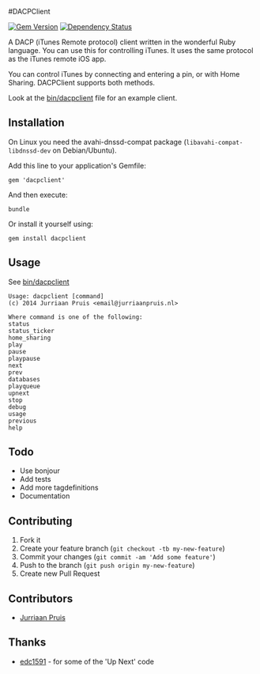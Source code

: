 #DACPClient

[![Gem Version](https://badge.fury.io/rb/dacpclient.png)](http://badge.fury.io/rb/dacpclient) [![Dependency Status](https://gemnasium.com/jurriaan/ruby-dacpclient.png)](https://gemnasium.com/jurriaan/ruby-dacpclient)

A DACP (iTunes Remote protocol) client written in the wonderful Ruby language.
You can use this for controlling iTunes. It uses the same protocol as the iTunes remote iOS app.

You can control iTunes by connecting and entering a pin, or with Home Sharing. DACPClient supports both methods.

Look at the [bin/dacpclient](https://github.com/jurriaan/ruby-dacpclient/blob/master/bin/dacpclient) file for an example client.

## Installation

On Linux you need the avahi-dnssd-compat package (`libavahi-compat-libdnssd-dev` on Debian/Ubuntu).

Add this line to your application's Gemfile:

    gem 'dacpclient'

And then execute:

    bundle

Or install it yourself using:

    gem install dacpclient

## Usage

See [bin/dacpclient](https://github.com/jurriaan/ruby-dacpclient/blob/master/bin/dacpclient)

    Usage: dacpclient [command]
    (c) 2014 Jurriaan Pruis <email@jurriaanpruis.nl>

    Where command is one of the following:
    status
    status_ticker
    home_sharing
    play
    pause
    playpause
    next
    prev
    databases
    playqueue
    upnext
    stop
    debug
    usage
    previous
    help

## Todo

- Use bonjour
- Add tests
- Add more tagdefinitions
- Documentation

## Contributing

1. Fork it
2. Create your feature branch (`git checkout -tb my-new-feature`)
3. Commit your changes (`git commit -am 'Add some feature'`)
4. Push to the branch (`git push origin my-new-feature`)
5. Create new Pull Request

## Contributors

- [Jurriaan Pruis](https://github.com/jurriaan)

## Thanks

- [edc1591](https://github.com/edc1591) - for some of the 'Up Next' code